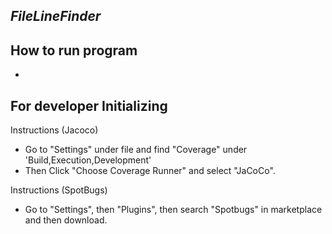 ***FileLineFinder***
-------------------------

How to run program
---
-












For developer Initializing
---
Instructions (Jacoco)
- Go to "Settings" under file and find "Coverage" under 'Build,Execution,Development'
- Then Click "Choose Coverage Runner" and select "JaCoCo".

Instructions (SpotBugs)
- Go to "Settings", then "Plugins", then search "Spotbugs" in marketplace and then download.